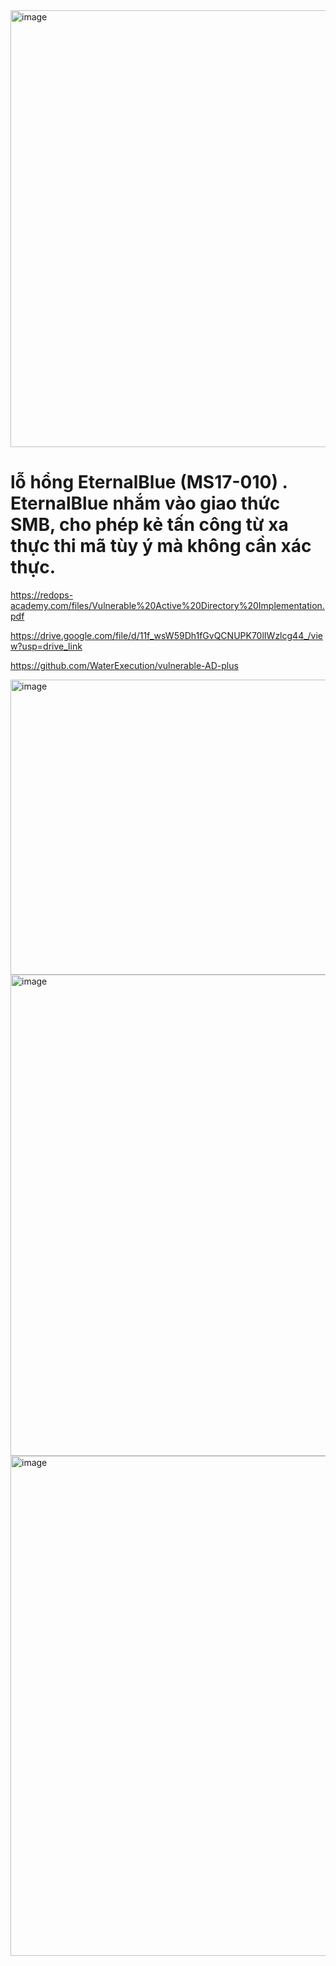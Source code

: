 <img width="941" height="699" alt="image" src="https://github.com/user-attachments/assets/ebf3d09a-708a-45cc-bece-3956949f0f9e" />

# lỗ hổng EternalBlue (MS17-010) . EternalBlue nhắm vào giao thức SMB, cho phép kẻ tấn công từ xa thực thi mã tùy ý mà không cần xác thực.

https://redops-academy.com/files/Vulnerable%20Active%20Directory%20Implementation.pdf

https://drive.google.com/file/d/11f_wsW59Dh1fGvQCNUPK70lIWzlcg44_/view?usp=drive_link

https://github.com/WaterExecution/vulnerable-AD-plus

<img width="887" height="472" alt="image" src="https://github.com/user-attachments/assets/f6d5272c-3b93-40d5-990e-38fcb4d7dea6" />

<img width="866" height="770" alt="image" src="https://github.com/user-attachments/assets/f64f9710-d157-46fd-96d3-2ed812dce791" />

<img width="836" height="800" alt="image" src="https://github.com/user-attachments/assets/16a08d12-32d9-4382-8270-7c6baf1da715" />

